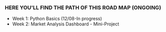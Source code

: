 ### HERE YOU'LL FIND THE PATH OF THIS ROAD MAP (ONGOING)

- Week 1: Python Basics (12/08-In progress)
- Week 2: Market Analysis Dashboard - Mini-Project

